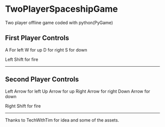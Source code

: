 # TwoPlayerSpaceshipGame
Two player offline game coded with python(PyGame)

First Player Controls
----------------------
A For left
W for up
D for right 
S for down 

Left Shift for fire 

----------------------

Second Player Controls
----------------------
Left Arrow for left
Up Arrow for up
Right Arrow for right
Down Arrow for down

Right Shift for fire

-----------------------


Thanks to TechWithTim for idea and some of the assets.

